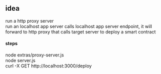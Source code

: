 ## idea
run a http proxy server  
run an localhost app server 
calls localhost app server endpoint, it will forward to http proxy that calls target server to deploy a smart contract

#### steps
node extras/proxy-server.js  
node server.js  
curl -X GET http://localhost:3000/deploy  

